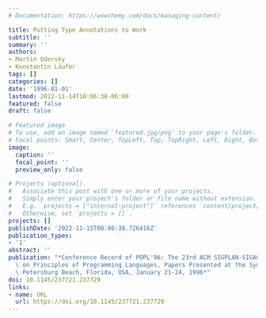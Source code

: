 ```yaml
---
# Documentation: https://wowchemy.com/docs/managing-content/

title: Putting Type Annotations to Work
subtitle: ''
summary: ''
authors:
- Martin Odersky
- Konstantin Läufer
tags: []
categories: []
date: '1996-01-01'
lastmod: 2022-11-14T18:06:38-06:00
featured: false
draft: false

# Featured image
# To use, add an image named `featured.jpg/png` to your page's folder.
# Focal points: Smart, Center, TopLeft, Top, TopRight, Left, Right, BottomLeft, Bottom, BottomRight.
image:
  caption: ''
  focal_point: ''
  preview_only: false

# Projects (optional).
#   Associate this post with one or more of your projects.
#   Simply enter your project's folder or file name without extension.
#   E.g. `projects = ["internal-project"]` references `content/project/deep-learning/index.md`.
#   Otherwise, set `projects = []`.
projects: []
publishDate: '2022-11-15T00:06:38.726416Z'
publication_types:
- '1'
abstract: ''
publication: "*Conference Record of POPL'96: The 23rd ACM SIGPLAN-SIGACT Symposium\
  \ on Principles of Programming Languages, Papers Presented at the Symposium, St.\
  \ Petersburg Beach, Florida, USA, January 21-24, 1996*"
doi: 10.1145/237721.237729
links:
- name: URL
  url: https://doi.org/10.1145/237721.237729
---
```


